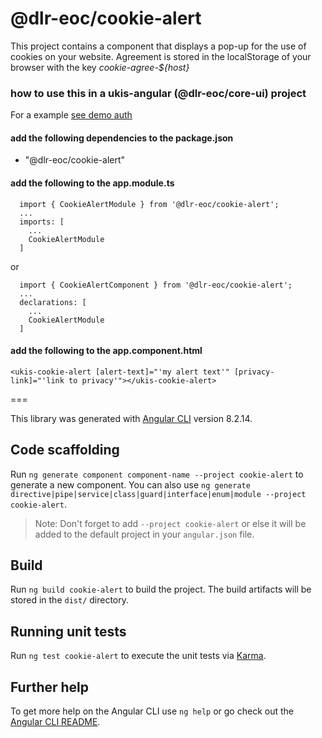 # @dlr-eoc/cookie-alert

This project contains a component that displays a pop-up for the use of cookies on your website. 
Agreement is stored in the localStorage of your browser with the key *cookie-agree-${host}*

### how to use this in a ukis-angular (@dlr-eoc/core-ui) project

For a example [see demo auth](../demo-auth/README.md)

#### add the following dependencies to the package.json
- "@dlr-eoc/cookie-alert"

#### add the following to the app.module.ts
```
  import { CookieAlertModule } from '@dlr-eoc/cookie-alert';
  ...
  imports: [
    ...
    CookieAlertModule
  ]
```

or 

```
  import { CookieAlertComponent } from '@dlr-eoc/cookie-alert';
  ...
  declarations: [
    ...
    CookieAlertModule
  ]
```

#### add the following to the app.component.html
```
<ukis-cookie-alert [alert-text]="'my alert text'" [privacy-link]="'link to privacy'"></ukis-cookie-alert>
```




===


This library was generated with [Angular CLI](https://github.com/angular/angular-cli) version 8.2.14.

## Code scaffolding

Run `ng generate component component-name --project cookie-alert` to generate a new component. You can also use `ng generate directive|pipe|service|class|guard|interface|enum|module --project cookie-alert`.
> Note: Don't forget to add `--project cookie-alert` or else it will be added to the default project in your `angular.json` file. 

## Build

Run `ng build cookie-alert` to build the project. The build artifacts will be stored in the `dist/` directory.

## Running unit tests

Run `ng test cookie-alert` to execute the unit tests via [Karma](https://karma-runner.github.io).

## Further help

To get more help on the Angular CLI use `ng help` or go check out the [Angular CLI README](https://github.com/angular/angular-cli/blob/master/README.md).


